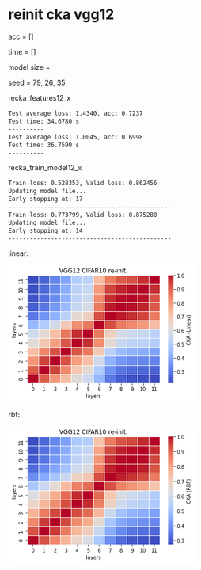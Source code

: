# reinit cka vgg12 
acc = [] 

time = []

model size = 

seed = 79, 26, 35

recka_features12_x
```
Test average loss: 1.4340, acc: 0.7237
Test time: 34.6780 s
----------
Test average loss: 1.0045, acc: 0.6998
Test time: 36.7590 s
----------
```

recka_train_model12_x
```
Train loss: 0.528353, Valid loss: 0.862456
Updating model file...
Early stopping at: 17
----------------------------------------------
Train loss: 0.773799, Valid loss: 0.875288
Updating model file...
Early stopping at: 14
----------------------------------------------
```

linear:

![recka12linear](recka12linear.png)

rbf:

![recka12rbf](recka12rbf.png)
